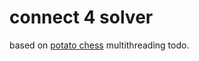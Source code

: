 # connect 4 solver

based on [potato chess](https://github.com/glolichen/potato-chess-uci)
multithreading todo.